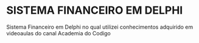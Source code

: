 # SISTEMA FINANCEIRO EM DELPHI
 Sistema Financeiro em Delphi no qual utilizei conhecimentos adquirido em videoaulas do canal Academia do Codigo
